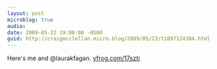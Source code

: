 ```yaml
---
layout: post
microblog: true
audio: 
date: 2009-05-22 19:00:00 -0500
guid: http://craigmcclellan.micro.blog/2009/05/23/t1897124384.html
---
```

Here's me and @laurakfagan.  [yfrog.com/17sztj](http://yfrog.com/17sztj)

